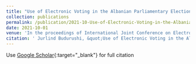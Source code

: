 ```yaml
---
title: "Use of Electronic Voting in the Albanian Parliamentary Elections in 2021"
collection: publications
permalink: /publication/2021-10-Use-of-Electronic-Voting-in-the-Albanian-Parliamentary-Elections-in-2021
date: 2021-10-01
venue: 'In the proceedings of International Joint Conference on Electronic Voting'
citation: ' Jurlind Budurushi, &quot;Use of Electronic Voting in the Albanian Parliamentary Elections in 2021.&quot; In the proceedings of International Joint Conference on Electronic Voting, 2021.'
---
```

Use [Google Scholar](https://scholar.google.com/scholar?q=Use+of+Electronic+Voting+in+the+Albanian+Parliamentary+Elections+in+2021){:target="_blank"} for full citation